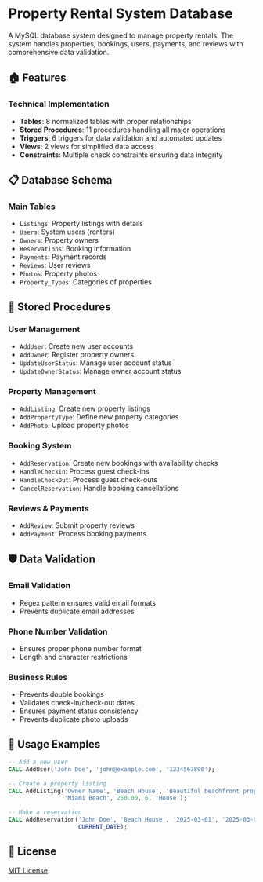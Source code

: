 # Property Rental System Database

A MySQL database system designed to manage property rentals. The system handles properties, bookings, users, payments, and reviews with comprehensive data validation.

## 🏠 Features

### Technical Implementation
- **Tables**: 8 normalized tables with proper relationships
- **Stored Procedures**: 11 procedures handling all major operations
- **Triggers**: 6 triggers for data validation and automated updates
- **Views**: 2 views for simplified data access
- **Constraints**: Multiple check constraints ensuring data integrity

## 📋 Database Schema

### Main Tables
- `Listings`: Property listings with details
- `Users`: System users (renters)
- `Owners`: Property owners
- `Reservations`: Booking information
- `Payments`: Payment records
- `Reviews`: User reviews
- `Photos`: Property photos
- `Property_Types`: Categories of properties

## 🔧 Stored Procedures

### User Management
- `AddUser`: Create new user accounts
- `AddOwner`: Register property owners
- `UpdateUserStatus`: Manage user account status
- `UpdateOwnerStatus`: Manage owner account status

### Property Management
- `AddListing`: Create new property listings
- `AddPropertyType`: Define new property categories
- `AddPhoto`: Upload property photos

### Booking System
- `AddReservation`: Create new bookings with availability checks
- `HandleCheckIn`: Process guest check-ins
- `HandleCheckOut`: Process guest check-outs
- `CancelReservation`: Handle booking cancellations

### Reviews & Payments
- `AddReview`: Submit property reviews
- `AddPayment`: Process booking payments

## 🛡️ Data Validation

### Email Validation
- Regex pattern ensures valid email formats
- Prevents duplicate email addresses

### Phone Number Validation
- Ensures proper phone number format
- Length and character restrictions

### Business Rules
- Prevents double bookings
- Validates check-in/check-out dates
- Ensures payment status consistency
- Prevents duplicate photo uploads

## 🚀 Usage Examples

```sql
-- Add a new user
CALL AddUser('John Doe', 'john@example.com', '1234567890');

-- Create a property listing
CALL AddListing('Owner Name', 'Beach House', 'Beautiful beachfront property', 
                'Miami Beach', 250.00, 6, 'House');

-- Make a reservation
CALL AddReservation('John Doe', 'Beach House', '2025-03-01', '2025-03-05', 
                    CURRENT_DATE);
```

## 📄 License

[MIT License](LICENSE)
